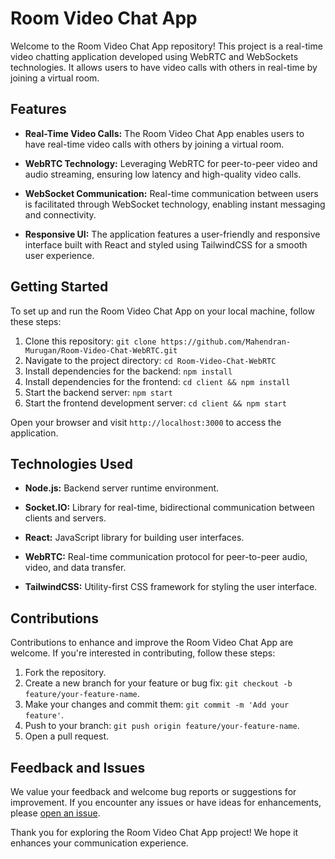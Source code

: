 # Room Video Chat App

Welcome to the Room Video Chat App repository! This project is a real-time video chatting application developed using WebRTC and WebSockets technologies. It allows users to have video calls with others in real-time by joining a virtual room.

## Features

- **Real-Time Video Calls:** The Room Video Chat App enables users to have real-time video calls with others by joining a virtual room.
  
- **WebRTC Technology:** Leveraging WebRTC for peer-to-peer video and audio streaming, ensuring low latency and high-quality video calls.
  
- **WebSocket Communication:** Real-time communication between users is facilitated through WebSocket technology, enabling instant messaging and connectivity.
  
- **Responsive UI:** The application features a user-friendly and responsive interface built with React and styled using TailwindCSS for a smooth user experience.

## Getting Started

To set up and run the Room Video Chat App on your local machine, follow these steps:

1. Clone this repository: `git clone https://github.com/Mahendran-Murugan/Room-Video-Chat-WebRTC.git`
2. Navigate to the project directory: `cd Room-Video-Chat-WebRTC`
3. Install dependencies for the backend: `npm install`
4. Install dependencies for the frontend: `cd client && npm install`
5. Start the backend server: `npm start`
6. Start the frontend development server: `cd client && npm start`

Open your browser and visit `http://localhost:3000` to access the application.

## Technologies Used

- **Node.js:** Backend server runtime environment.
  
- **Socket.IO:** Library for real-time, bidirectional communication between clients and servers.
  
- **React:** JavaScript library for building user interfaces.
  
- **WebRTC:** Real-time communication protocol for peer-to-peer audio, video, and data transfer.
  
- **TailwindCSS:** Utility-first CSS framework for styling the user interface.

## Contributions

Contributions to enhance and improve the Room Video Chat App are welcome. If you're interested in contributing, follow these steps:

1. Fork the repository.
2. Create a new branch for your feature or bug fix: `git checkout -b feature/your-feature-name`.
3. Make your changes and commit them: `git commit -m 'Add your feature'`.
4. Push to your branch: `git push origin feature/your-feature-name`.
5. Open a pull request.

## Feedback and Issues

We value your feedback and welcome bug reports or suggestions for improvement. If you encounter any issues or have ideas for enhancements, please [open an issue](https://github.com/Mahendran-Murugan/Room-Video-Chat-WebRTC/issues).

Thank you for exploring the Room Video Chat App project! We hope it enhances your communication experience.
